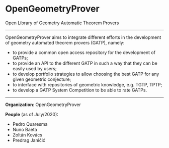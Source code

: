 # OpenGeometryProver

Open Library of Geometry Automatic Theorem Provers

---

OpenGeometryProver aims to integrate different efforts in the development of geometry automated theorem provers (GATP), namely:

- to provide a common open access repository for the development of GATPs;
- to provide an API to the different GATP in such a way that they can be easily used by users;
- to develop portfolio strategies to allow choosing the best GATP for any given geometric conjecture;
- to interface with repositories of geometric knowledge, e.g. TGTP, TPTP;
- to develop a GATP System Competition to be able to rate GATPs.

---

**Organization**: OpenGeometryProver

**People** (as of July/2020):
- Pedro Quaresma
- Nuno Baeta
- Zoltán Kovács
- Predrag Janičić
